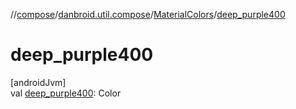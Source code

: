 //[compose](../../../index.md)/[danbroid.util.compose](../index.md)/[MaterialColors](index.md)/[deep_purple400](deep_purple400.md)

# deep_purple400

[androidJvm]\
val [deep_purple400](deep_purple400.md): Color
